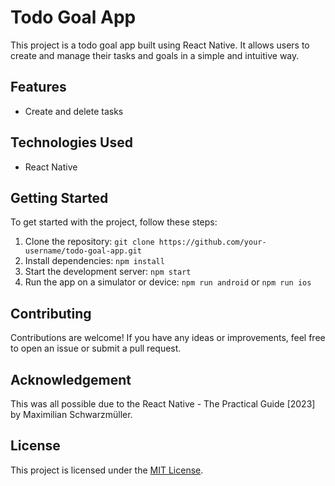 # Todo Goal App

This project is a todo goal app built using React Native. It allows users to create and manage their tasks and goals in a simple and intuitive way.

## Features

- Create and delete tasks

## Technologies Used

- React Native

## Getting Started

To get started with the project, follow these steps:

1. Clone the repository: `git clone https://github.com/your-username/todo-goal-app.git`
2. Install dependencies: `npm install`
3. Start the development server: `npm start`
4. Run the app on a simulator or device: `npm run android` or `npm run ios`


## Contributing

Contributions are welcome! If you have any ideas or improvements, feel free to open an issue or submit a pull request.

## Acknowledgement

This was all possible due to the React Native - The Practical Guide [2023] by Maximilian Schwarzmüller.

## License

This project is licensed under the [MIT License](https://opensource.org/licenses/MIT).
